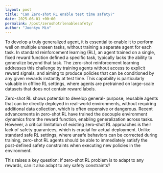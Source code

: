 ```yaml
---
layout: post
title: "Can Zero-shot RL enable test time safety?"
date: 2025-06-01 +00:00
permalink: /post/zeroshotrlenablesafety/
author: "Joonkyu Min"
---
```


To develop a truly generalized agent, it is essential to enable it to perform well on multiple unseen tasks, without training a separate agent for each task. In standard reinforcement learning (RL), an agent trained on a single, fixed reward function defined a specific task, typically lacks the ability to generalize beyond that task. 
The zero-shot reinforcement learning addresses this challenge by training agents without access to explicit reward signals, and aiming to produce policies that can be conditioned by any given rewards instantly at test time. This capability is particularly valuable in offline RL settings, where agents are pretrained on large-scale datasets that does not contain reward labels. 

Zero-shot RL shows potential to develop general- purpose, reusable agents that can be directly deployed in real-world environments, without requiring additional data collection, which is often expensive or dangerous.
Recent advancements in zero-shot RL have trained the decouple environment dynamics from the reward function, enabling generalization across tasks. However, a critical limitation of existing zero-shot RL approaches is their lack of safety guarantees, which is crucial for actual deployment. 
Unlike standard safe RL settings, where unsafe behaviors can be corrected during training, zero-shot RL agents should be able to immediately satisfy the post-defined safety constraints when executing new policies in the environment. 

This raises a key question: If zero-shot RL problem is to adapt to any rewards, can it also adapt to any safety constraints?


